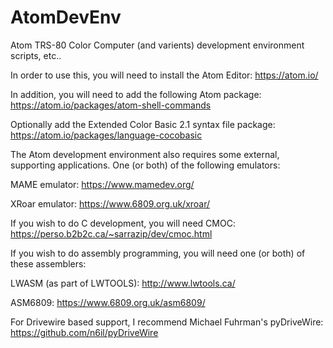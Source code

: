 # AtomDevEnv
Atom TRS-80 Color Computer (and varients) development environment scripts, etc..

In order to use this, you will need to install the Atom Editor:
https://atom.io/

In addition, you will need to add the following Atom package:
https://atom.io/packages/atom-shell-commands

Optionally add the Extended Color Basic 2.1 syntax file package:
https://atom.io/packages/language-cocobasic

The Atom development environment also requires some external, supporting applications.  One (or both) of the following emulators:

MAME emulator:
https://www.mamedev.org/

XRoar emulator:
https://www.6809.org.uk/xroar/

If you wish to do C development, you will need CMOC:
https://perso.b2b2c.ca/~sarrazip/dev/cmoc.html

If you wish to do assembly programming, you will need one (or both) of these assemblers:

LWASM (as part of LWTOOLS):
http://www.lwtools.ca/

ASM6809:
https://www.6809.org.uk/asm6809/

For Drivewire based support, I recommend Michael Fuhrman's pyDriveWire:
https://github.com/n6il/pyDriveWire

